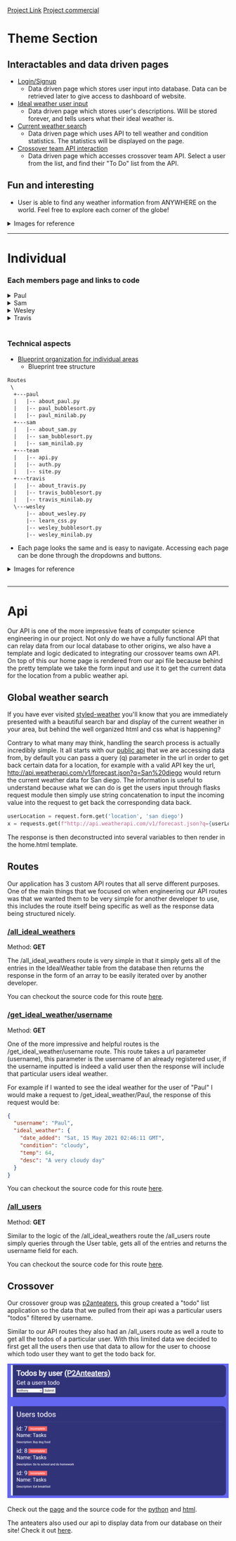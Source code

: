 [Project Link](https://fish.nighthawkcodingsociety.com/)
[Project commercial](https://www.youtube.com/watch?v=Wt_i0IeJJSI)

# Theme Section

## Interactables and data driven pages
  - [Login/Signup](https://github.com/Paul-Bokelman/styledweather-python/blob/master/routes/team/auth.py#L1-L58)
    - Data driven page which stores user input into database. Data can be retrieved later to give access to dashboard of website.
  - [Ideal weather user input](https://github.com/Paul-Bokelman/styledweather-python/blob/master/routes/team/auth.py#L76-L85)
    - Data driven page which stores user's descriptions. Will be stored forever, and tells users what their ideal weather is.
  - [Current weather search](https://github.com/Paul-Bokelman/styledweather-python/blob/master/routes/team/api.py#L8-L19)
    - Data driven page which uses API to tell weather and condition statistics. The statistics will be displayed on the page.
  - [Crossover team API interaction](https://github.com/Paul-Bokelman/styledweather-python/blob/master/routes/team/api.py#L51-L61)
    - Data driven page which accesses crossover team API. Select a user from the list, and find their "To Do" list from the API.
## Fun and interesting
  - User is able to find any weather information from ANYWHERE on the world. Feel free to explore each corner of the globe!
  <details>
  <summary>Images for reference</summary>

![int](/static/media/int.PNG)

![interact](/static/media/Interact.PNG)

  </details>
  
___

# Individual

### Each members page and links to code

<details>
<summary>Paul</summary>

- [Paul's page](https://fish.nighthawkcodingsociety.com/paul)
- [About page code](https://github.com/Paul-Bokelman/styledweather-python/blob/master/routes/paul/about_paul.py)
- [Bubble Sort code](https://github.com/Paul-Bokelman/styledweather-python/blob/master/routes/paul/paul_bubblesort.py)
- [Minilab](https://github.com/Paul-Bokelman/styledweather-python/blob/master/routes/paul/paul_minilab.py)

</details>

<details>
<summary>Sam </summary>

- [Sam's page](https://fish.nighthawkcodingsociety.com/sam)
- [About page code](https://github.com/Paul-Bokelman/styledweather-python/blob/master/routes/sam/about_sam.py)
- [Bubble Sort code](https://github.com/Paul-Bokelman/styledweather-python/blob/master/routes/sam/sam_bubblesort.py)
- [Minilab](https://github.com/Paul-Bokelman/styledweather-python/blob/master/routes/sam/sam_minilab.py)
</details>
<details>
<summary>Wesley</summary>

- [Wesley's page](https://fish.nighthawkcodingsociety.com/wesley)
- [About page code](https://github.com/Paul-Bokelman/styledweather-python/blob/master/routes/wesley/about_wesley.py)
- [Bubble Sort code](https://github.com/Paul-Bokelman/styledweather-python/blob/master/routes/wesley/wesley_bubblesort.py)
- [Minilab](https://github.com/Paul-Bokelman/styledweather-python/blob/master/routes/wesley/wesley_minilab.py)
</details>
<details>
<summary>Travis</summary>

- [Travis's page](https://fish.nighthawkcodingsociety.com/travis)
- [About page code](https://github.com/Paul-Bokelman/styledweather-python/blob/master/routes/travis/about_travis.py)
- [Bubble Sort code](https://github.com/Paul-Bokelman/styledweather-python/blob/master/routes/travis/travis_bubblesort.py)
- [Minilab](https://github.com/Paul-Bokelman/styledweather-python/blob/master/routes/travis/travis_minilab.py)
</details> 
&nbsp;

### Technical aspects

- [Blueprint organization for individual areas](https://github.com/Paul-Bokelman/styledweather-python/tree/81050ce2e87bab58a690581f157ea59da9e94a61/routes)
  - Blueprint tree structure

```
Routes
 \
  +---paul
  |   |-- about_paul.py
  |   |-- paul_bubblesort.py
  |   |-- paul_minilab.py
  +---sam
  |   |-- about_sam.py
  |   |-- sam_bubblesort.py
  |   |-- sam_minilab.py
  +---team
  |   |-- api.py
  |   |-- auth.py
  |   |-- site.py
  +---travis
  |   |-- about_travis.py
  |   |-- travis_bubblesort.py
  |   |-- travis_minilab.py
  \---wesley
      |-- about_wesley.py
      |-- learn_css.py
      |-- wesley_bubblesort.py
      |-- wesley_minilab.py
```

- Each page looks the same and is easy to navigate. Accessing each page can be done through the dropdowns and buttons.
<details><summary>Images for reference</summary>

![Dropdown](static/media/dropdown.png)
![Dropdown](static/media/Yes1.PNG)
![Dropdown](static/media/yes2.PNG)
![Dropdown](static/media/yes3.PNG)
![Dropdown](static/media/yes5.PNG)

</details>
&nbsp;

<!-- # Project Plan:

## "Stylized Weather"

- An interactive weather site with dynamic weather system to show real time data of climate, temperature, time, weather, and more.
- Custom designs will be assigned to each type of weather, making a more fluid and connected theme on the website
- Users will be able to input "opinions" about the weather when logged in
- Looking to use 3 databases for login/signup, API, and opinions list

### Crossover API - same style, different job

    - Todos - other group's shared API, make reminders!
    - similar style as rest of site, custom to API group
    - Crossover API will be held here

### About Page - About the team

    - have our favorite weather
    - fun facts and images representing us through weather
    - contains minilabs and bubble sorts


### Sign up

    - Login and create account to make your own weather on our site and your ideal weather!

### Making your ideal weather

    - Can create fake city name and ideal weather to display on the site
    - Same style/art as actual weather for current location

## Current Indivdual Focus:

- Travis - Crossover API
- Paul - Making API
- Sam - Sign in page/About page
- Wesley - Nav bar/approutes

-Blueprints:

- app.py is login and logic - has secret route
- Siteroutes.py - made to show all static HTML
- apiroutes.py - made for all API information for other group
- Blueprint is a way to break apart the routes
- Indivdual blueprint to-do:

  - Travis - everything with secret route
  - Paul - All API routes
  - Sam - Routes for pages of site
  - Wesley - Routes for static HTML

  # Dependencies - download to work

1. flask
2. flask-wtf
3. wtforms
4. flask-sqlalchemy
5. werkzeug
6. flask-login
7. email-validator

# Mini Lab

Paul - https://github.com/Paul-Bokelman/styledweather-python/commit/5caa57509d33f2e6e4f08dbdd4fe178897b5d983

For point 1 I wrote all of my new class & object code in my corresponding blueprint section (/paul)
On line 4 of the paul.py file I defined the class Info to hold data about myself.

```class Info:
    name = "Paul"
    lang = "javascript"
    desc="I am Paul Bokelman and I really enjoy coding and making cool projects on the internet and solving problems. I also have a very adorable dog."
    github="https://github.com/Paul-Bokelman"
```

3. From this class I defined a variable to which I can access the different data pieces (object) info = Info()
4. I then displayed the objects by passing them to the html using jinja and rendering them. (line 14)
5. 1 wow that I had was using a link to display as a link in an anchor tag in the html.

Wesley - https://github.com/Paul-Bokelman/styledweather-python/commit/0919676599208c94da8dd70bb90f844ac4954fbf

```class Info:
    name = "Wesley"
    lang = "HTML"
    desc="My name is Wesley Chen. I like Python and the logic it requires. Comp Sci is an interesting topic to learn about, and I feel that I have really enjoyed my time here learning code. I play video games in my free time."
    github="https://github.com/WesleyChen1"
```

1. The class and object code was writen in the idividual file with the root: /wesley
2. Starting in line 4, the class named **Info** was defined. It is written to assigns 4 variables : name, lang, desc, and github
3. On line 10, the object is assigned. the object name is info and will be used later to create the outputs
4. The data is displayed by rendering the template. The data is first passed to individual.html and uses jinja templating (similar to navbars) to create identicle webpages for everyone, but with different individual information.
5. The WOW factor would be defining the object and moving the data from the object to another html file. This html file, which used jinja, would repeat and create the web pages identically to everyone elses.

Travis- https://github.com/Paul-Bokelman/styledweather-python/commit/0919676599208c94da8dd70bb90f844ac4954fbf

```name = "Travis"
    lang = "CSS"
    desc="My name is Travis Medley and I love CSS, I like to hangout with friend and play videogames in my free time. I like going to the gym and I currently do swim for DN."
    github="https://github.com/Travis4th"
```

1. The objects and the classes have their indivdual file name and teh root for mine is /travis
2. The class called INFO was definded and is showing 4 different variables for me. name, favorite language, description and github.
3. on line 10 the object is assigned and the name is info and will later create outputs.
4. The data is shown by rendering the template. The data goes through the indivdual.html and templates it in our indivadual page for each of us.
5. Our WOW is showing how we can define the object and put it into the template to display is on our indivdual pages.

Sam - https://github.com/Paul-Bokelman/styledweather-python/commit/0919676599208c94da8dd70bb90f844ac4954fbf

```name = "Sam"
    lang = "HTML/CSS"
    desc = "My name is Sam Koenig and I like to code in HTML and CSS. CSP is currently my favorite class because I get to be creative when making web pages."
    github = "https://github.com/samkoenig9"
```

1. My individual root is /sam for the objects and classes.
2. The Info class is defined and shows 4 variables that relate to different things about me: name, favorite language, description, and my github.
3. The object is assigned on line 10 and given the name Info.
4. The page is shown by rendering template. The data goes through individual.html and uses variables from our own files.
5. The WOW is us showing how to define objects and put them into the template on each individual page. -->

---

# Api

Our API is one of the more impressive feats of computer science engineering in our project. Not only do we have a fully functional API that can relay data from our local database to other origins, we also have a template and logic dedicated to integrating our crossover teams own API. On top of this our home page is rendered from our api file because behind the pretty template we take the form input and use it to get the current data for the location from a public weather api.

## Global weather search

If you have ever visited [styled-weather](https://fish.nighthawkcodingsociety.com/) you'll know that you are immediately presented with a beautiful search bar and display of the current weather in your area, but behind the well organized html and css what is happening?

Contrary to what many may think, handling the search process is actually incredibly simple. It all starts with our [public api](http://api.weatherapi.com) that we are accessing data from, by default you can pass a query (q) parameter in the url in order to get back certain data for a location, for example with a valid API key the url, http://api.weatherapi.com/v1/forecast.json?q=San%20diego would return the current weather data for San diego. The information is useful to understand because what we can do is get the users input through flasks request module then simply use string concatenation to input the incoming value into the request to get back the corresponding data back.

```py
userLocation = request.form.get('location', 'san diego')
x = requests.get(f"http://api.weatherapi.com/v1/forecast.json?q={userLocation}", headers={"content-type":"application/json", "key":"YOUR API KEY"})
```

The response is then deconstructed into several variables to then render in the home.html template.

## Routes

Our application has 3 custom API routes that all serve different purposes. One of the main things that we focused on when engineering our API routes was that we wanted them to be very simple for another developer to use, this includes the route itself being specific as well as the response data being structured nicely.

### [/all_ideal_weathers](https://fish.nighthawkcodingsociety.com/all_ideal_weathers)

Method: **GET**

The /all_ideal_weathers route is very simple in that it simply gets all of the entries in the IdealWeather table from the database then returns the response in the form of an array to be easily iterated over by another developer.

You can checkout the source code for this route [here](https://github.com/Paul-Bokelman/styledweather-python/blob/e9d71e7f3d5a101eb3d5a05a715307af3e26aaaf/routes/team/api.py#L42-L49).

### [/get_ideal_weather/username](https://fish.nighthawkcodingsociety.com/get_ideal_weather/Paul)

Method: **GET**

One of the more impressive and helpful routes is the /get_ideal_weather/username route. This route takes a url parameter (username), this parameter is the username of an already registered user, if the username inputted is indeed a valid user then the response will include that particular users ideal weather.

For example if I wanted to see the ideal weather for the user of "Paul" I would make a request to /get_ideal_weather/Paul, the response of this request would be:

```json
{
  "username": "Paul",
  "ideal_weather": {
    "date_added": "Sat, 15 May 2021 02:46:11 GMT",
    "condition": "cloudy",
    "temp": 64,
    "desc": "A very cloudy day"
  }
}
```

You can checkout the source code for this route [here](https://github.com/Paul-Bokelman/styledweather-python/blob/e9d71e7f3d5a101eb3d5a05a715307af3e26aaaf/routes/team/api.py#L21-L31).

### [/all_users](https://fish.nighthawkcodingsociety.com/all_users)

Method: **GET**

Similar to the logic of the /all_ideal_weathers route the /all_users route simply queries through the User table, gets all of the entries and returns the username field for each.

You can checkout the source code for this route [here](https://github.com/Paul-Bokelman/styledweather-python/blob/e9d71e7f3d5a101eb3d5a05a715307af3e26aaaf/routes/team/api.py#L33-L40).

## Crossover

Our crossover group was [p2anteaters](https://p2anteaters-todos.tk/), this group created a "todo" list application so the data that we pulled from their api was a particular users "todos" filtered by username.

Similar to our API routes they also had an /all_users route as well a route to get all the todos of a particular user. With this limited data we decided to first get all the users then use that data to allow for the user to choose which todo user they want to get the todo back for.

![Crossover](/static/media/crossover.png)

Check out the [page](https://fish.nighthawkcodingsociety.com/crossover) and the source code for the [python](https://github.com/Paul-Bokelman/styledweather-python/blob/e9d71e7f3d5a101eb3d5a05a715307af3e26aaaf/routes/team/api.py#L51-L61) and [html](https://github.com/Paul-Bokelman/styledweather-python/blob/master/templates/crossover.html).

The anteaters also used our api to display data from our database on their site! Check it out [here](https://p2anteaters-todos.tk/crossover_api).
